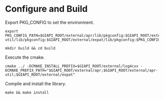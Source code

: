 # Configure and Build
Export PKG_CONFIG to set the environment.
```
export PKG_CONFIG_PATH=$GIAPI_ROOT/external/apr/lib/pkgconfig:$GIAPI_ROOT/external/apr-util/lib/pkgconfig:$GIAPI_ROOT/external/expat/lib/pkgconfig:$PKG_CONFIG_PATH
```
```
mkdir build && cd build
```

Execute the cmake.
```
cmake ../ -DCMAKE_INSTALL_PREFIX=$GIAPI_ROOT/external/log4cxx -DCMAKE_PREFIX_PATH="$GIAPI_ROOT/external/apr;$GIAPI_ROOT/external/apr-util;$GIAPI_ROOT/external/expat"
```

Compile and install the library. 
```
make && make install
```
